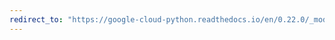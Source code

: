 ```yaml
---
redirect_to: "https://google-cloud-python.readthedocs.io/en/0.22.0/_modules/google/cloud/datastore/helpers.html"
---
```

